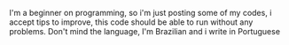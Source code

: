I'm a beginner on programming, so i'm just posting some of my codes, i accept tips to improve, this code should be able to run without any problems.
Don't mind the language, I'm Brazilian and i write in Portuguese
